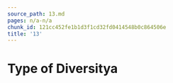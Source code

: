 ```yaml
---
source_path: 13.md
pages: n/a-n/a
chunk_id: 121cc452fe1b1d3f1cd32fd0414548b0c864506e
title: '13'
---
```

# Type of Diversitya
